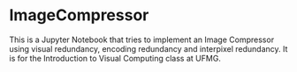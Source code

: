 # ImageCompressor

This is a Jupyter Notebook that tries to implement an Image Compressor using visual redundancy, encoding redundancy and interpixel redundancy. It is for the Introduction to Visual Computing class at UFMG.
